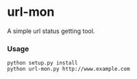 # url-mon
A simple url status getting tool.

### Usage
    python setup.py install
    python url-mon.py http://www.example.com